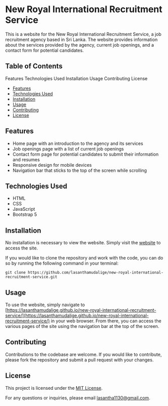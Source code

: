 # New Royal International Recruitment Service
This is a website for the New Royal International Recruitment Service, a job recruitment agency based in Sri Lanka. The website provides information about the services provided by the agency, current job openings, and a contact form for potential candidates.

## Table of Contents
Features
Technologies Used
Installation
Usage
Contributing
License
* [Features](#features)
* [Technologies Used](#technologies-used)
* [Installation](#installation)
* [Usage](#usage)
* [Contributing](#contributing)
* [License](#license)

## Features
- Home page with an introduction to the agency and its services
- Job openings page with a list of current job openings
- Contact form page for potential candidates to submit their information and resumes
- Responsive design for mobile devices
- Navigation bar that sticks to the top of the screen while scrolling

## Technologies Used
- HTML
- CSS
- JavaScript
- Bootstrap 5

## Installation
No installation is necessary to view the website. Simply visit the [website](https://lasanthamudalige.github.io/new-royal-international-recruitment-service/) to access the site.

If you would like to clone the repository and work with the code, you can do so by running the following command in your terminal:
```
git clone https://github.com/lasanthamudalige/new-royal-international-recruitment-service.git
```

## Usage
To use the website, simply navigate to [https://lasanthamudalige.github.io/new-royal-international-recruitment-service/](https://lasanthamudalige.github.io/new-royal-international-recruitment-service/) in your web browser. From there, you can access the various pages of the site using the navigation bar at the top of the screen.

## Contributing
Contributions to the codebase are welcome. If you would like to contribute, please fork the repository and submit a pull request with your changes.

## License
This project is licensed under the [MIT License](https://github.com/lasanthamudalige/new-royal-international-recruitment-service/blob/main/LICENSE).

For any questions or inquiries, please email <a href="mailto:lasantha1130@gmail.com">lasantha1130@gmail.com</a>.

